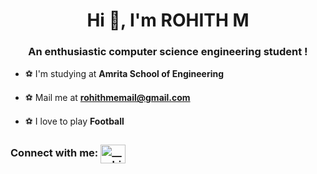 <h1 align="center">Hi 👋, I'm ROHITH M</h1>
<h3 align="center">An enthusiastic computer science engineering student !</h3>

- ⚽ I'm  studying at **Amrita School of Engineering**



- ⚽ Mail me at **rohithmemail@gmail.com**

- ⚽ I love to play **Football**

<h3 align="left">Connect with me:
<a href="https://instagram.com/__rohith.m__" target="blank"><img align="center" src="https://raw.githubusercontent.com/rahuldkjain/github-profile-readme-generator/master/src/images/icons/Social/instagram.svg" alt="__rohith.m__" height="30" width="40" /></a>
</h3>



